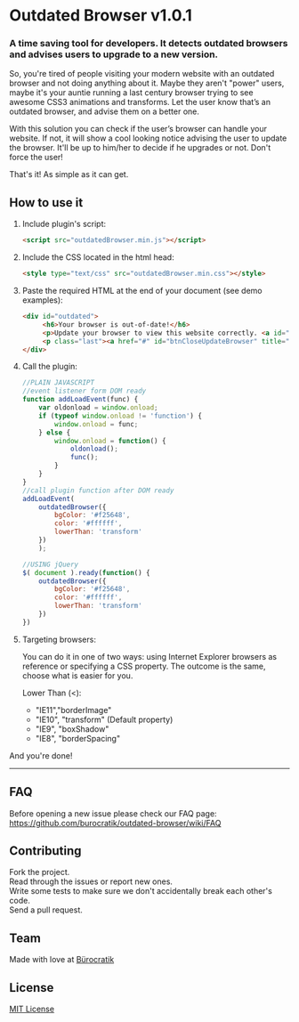 # Outdated Browser v1.0.1

### A time saving tool for developers. It detects outdated browsers and advises users to upgrade to a new version.

So, you're tired of people visiting your modern website with an outdated browser and not doing anything about it.
Maybe they aren't "power" users, maybe it's your auntie running a last century browser trying to see awesome CSS3 animations and transforms. Let the user know that’s an outdated browser, and advise them on a better one.

With this solution you can check if the user’s browser can handle your website. If not, it will show a cool looking notice advising the user to update the browser. It'll be up to him/her to decide if he upgrades or not. Don't force the user!

That's it! As simple as it can get.


## How to use it


1. Include plugin's script:

    ```html
    <script src="outdatedBrowser.min.js"></script>
    ```

2. Include the CSS located in the html head:

    ```html
    <style type="text/css" src="outdatedBrowser.min.css"></style>
    ```

3. Paste the required HTML at the end of your document (see demo examples):

    ```html
    <div id="outdated">
         <h6>Your browser is out-of-date!</h6>
         <p>Update your browser to view this website correctly. <a id="btnUpdateBrowser" href="http://outdatedbrowser.com/">Update my browser now </a></p>
         <p class="last"><a href="#" id="btnCloseUpdateBrowser" title="Close">&times;</a></p>
    </div>
    ```




4. Call the plugin:

    ```javascript
    //PLAIN JAVASCRIPT
    //event listener form DOM ready
    function addLoadEvent(func) {
        var oldonload = window.onload;
        if (typeof window.onload != 'function') {
            window.onload = func;
        } else {
            window.onload = function() {
                oldonload();
                func();
            }
        }
    }
    //call plugin function after DOM ready
    addLoadEvent(
        outdatedBrowser({
            bgColor: '#f25648',
            color: '#ffffff',
            lowerThan: 'transform'
        })
        );

    //USING jQuery
    $( document ).ready(function() {
        outdatedBrowser({
            bgColor: '#f25648',
            color: '#ffffff',
            lowerThan: 'transform'
        })
    })
    ```

5. Targeting browsers:

    You can do it in one of two ways: using Internet Explorer browsers as reference or specifying a CSS property. The outcome is the same, choose what is easier for you.


    Lower Than (<):
    * "IE11","borderImage"
    * "IE10", "transform" (Default property)
    * "IE9", "boxShadow"
    * "IE8", "borderSpacing"


And you're done!
***

<!--## Structure

The basic structure of the project is given in the following way:


    ├── demo/
    │   └── index.html
    ├── imgs/
    │   └── outdatedBrowser-close.gif
    ├── src/
    │   ├── jquery.easing.1.3.min.js
    │   ├── jquery.min.js
    │   ├── jquery.outdatedBrowser.js
    │   ├── jquery.outdatedBrowser.min.js
    │   └── outdatedBrowser.css-->


## FAQ

Before opening a new issue please check our FAQ page: https://github.com/burocratik/outdated-browser/wiki/FAQ


## Contributing

Fork the project.
<br>Read through the issues or report new ones.
<br>Write some tests to make sure we don't accidentally break each other's code.
<br>Send a pull request.


## Team

Made with love at [Bürocratik](http://burocratik.com)


## License

[MIT License](http://zenorocha.mit-license.org/)
